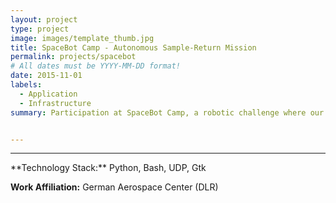 ```yaml
---
layout: project
type: project
image: images/template_thumb.jpg
title: SpaceBot Camp - Autonomous Sample-Return Mission
permalink: projects/spacebot
# All dates must be YYYY-MM-DD format!
date: 2015-11-01
labels:
  - Application
  - Infrastructure
summary: Participation at SpaceBot Camp, a robotic challenge where our rover autonomously explored, searched and returned objects in unknown, unstructred terrain.


---
```


<!--<a href="https://raw.githubusercontent.com/SebastianRiedel/sebastianriedel.github.io/master/images/logview/logview.png" class="ui large right floated rounded image">
  <img src="../images/template_thumb.jpg">
</a>

Infrastructure to monitor robot state and system health over a delayed and uni-directional communication link.

This should be a one or two sentence introduction to what the project is about and what the goal was. A bit more would be good for better formatting and that the next headline is full width. I can even add a third sentence so which explain why this is important or what I gained from this project in terms of lessons learned or what I found interesting about it.

### Accomplishments, Highlights, Responsibilities
- bullet one
- bullet two
- bullet three

### References, Further Material
- [1] Guerin, Kelleher R., Sebastian D. Riedel, Jonathan Bohren, and Gregory D. Hager. <a href="https://ieeexplore.ieee.org/abstract/document/6942739">"Adjutant: A framework for flexible human-machine collaborative systems."</a> In 2014 IEEE/RSJ International Conference on Intelligent Robots and Systems, pp. 1392-1399. IEEE, 2014.
- [2] bullet two
-->

<hr>
**Technology Stack:** Python, Bash, UDP, Gtk

**Work Affiliation:** German Aerospace Center (DLR)
